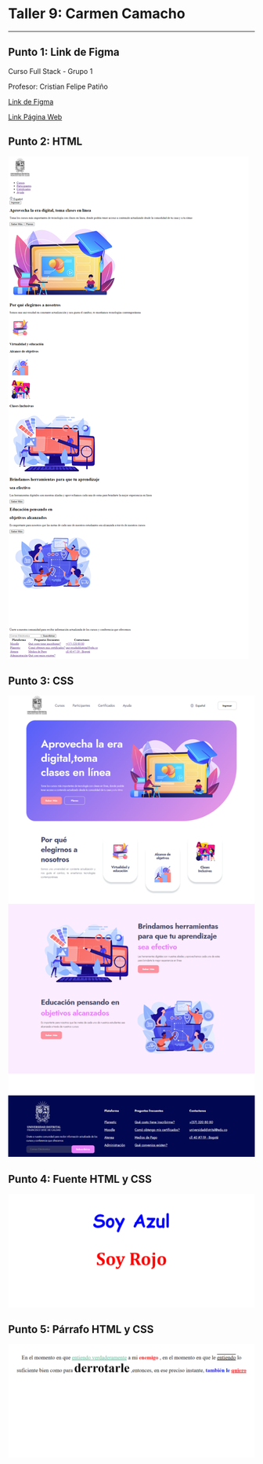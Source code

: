 <h1>Taller 9: Carmen Camacho</h1>
<hr>

<h2>Punto 1: Link de Figma</h2>
<p>Curso Full Stack - Grupo 1<p>
<p>Profesor: Cristian Felipe Patiño<p>

<a href="https://www.figma.com/file/kz9njeScyFchCOZSkeHFJI/Carmen-Camacho?type=design&node-id=0-1&t=9d0NAw3MFqrFQj69-0">Link de Figma</a>

<a href="https://carmencamacho513.github.io/taller-9-full-stack/">Link Página Web</a>

<h2>Punto 2: HTML</h2>
<img src="./public/images/html.png"
alt="html">

<h2>Punto 3: CSS</h2>
<img src="./public/images/css.png" alt="css">

<h2>Punto 4: Fuente HTML y CSS</h2>
<img src="./public/images/Punto-4.png" alt="Punto-4">

<h2>Punto 5: Párrafo HTML y CSS</h2>
<img src="./public/images/Punto-5.png" alt="Punto-5">




